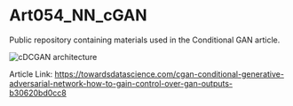 # Art054_NN_cGAN
Public repository containing materials used in the Conditional GAN article.

![cDCGAN architecture](https://user-images.githubusercontent.com/24861699/182004538-63bc4d87-f388-412d-ac72-34b32f76200c.png)

Article Link: https://towardsdatascience.com/cgan-conditional-generative-adversarial-network-how-to-gain-control-over-gan-outputs-b30620bd0cc8
